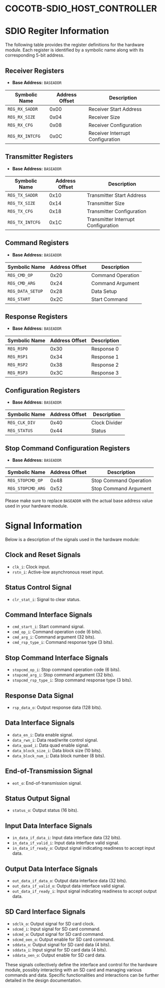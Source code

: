 # COCOTB-SDIO_HOST_CONTROLLER
# SDIO Regiter Information

The following table provides the register definitions for the hardware module. Each register is identified by a symbolic name along with its corresponding 5-bit address.

## Receiver Registers

- **Base Address:** `BASEADDR`

| Symbolic Name  | Address Offset | Description                    |
| -------------- | -------------- | ------------------------------ |
| `REG_RX_SADDR` | 0x00           | Receiver Start Address         |
| `REG_RX_SIZE`  | 0x04           | Receiver Size                  |
| `REG_RX_CFG`   | 0x08           | Receiver Configuration         |
| `REG_RX_INTCFG`| 0x0C           | Receiver Interrupt Configuration|

## Transmitter Registers

- **Base Address:** `BASEADDR`

| Symbolic Name  | Address Offset | Description                    |
| -------------- | -------------- | ------------------------------ |
| `REG_TX_SADDR` | 0x10           | Transmitter Start Address      |
| `REG_TX_SIZE`  | 0x14           | Transmitter Size               |
| `REG_TX_CFG`   | 0x18           | Transmitter Configuration      |
| `REG_TX_INTCFG`| 0x1C           | Transmitter Interrupt Configuration|

## Command Registers

- **Base Address:** `BASEADDR`

| Symbolic Name  | Address Offset | Description                    |
| -------------- | -------------- | ------------------------------ |
| `REG_CMD_OP`   | 0x20           | Command Operation              |
| `REG_CMD_ARG`  | 0x24           | Command Argument               |
| `REG_DATA_SETUP`| 0x28          | Data Setup                     |
| `REG_START`    | 0x2C           | Start Command                  |

## Response Registers

- **Base Address:** `BASEADDR`

| Symbolic Name  | Address Offset | Description                    |
| -------------- | -------------- | ------------------------------ |
| `REG_RSP0`     | 0x30           | Response 0                     |
| `REG_RSP1`     | 0x34           | Response 1                     |
| `REG_RSP2`     | 0x38           | Response 2                     |
| `REG_RSP3`     | 0x3C           | Response 3                     |

## Configuration Registers

- **Base Address:** `BASEADDR`

| Symbolic Name  | Address Offset | Description                    |
| -------------- | -------------- | ------------------------------ |
| `REG_CLK_DIV`  | 0x40           | Clock Divider                  |
| `REG_STATUS`   | 0x44           | Status                         |

## Stop Command Configuration Registers

- **Base Address:** `BASEADDR`

| Symbolic Name     | Address Offset | Description                      |
| ----------------- | -------------- | -------------------------------- |
| `REG_STOPCMD_OP`  | 0x48           | Stop Command Operation           |
| `REG_STOPCMD_ARG` | 0x52           | Stop Command Argument            |

Please make sure to replace `BASEADDR` with the actual base address value used in your hardware module.


# Signal Information

Below is a description of the signals used in the hardware module:

## Clock and Reset Signals

- `clk_i`: Clock input.
- `rstn_i`: Active-low asynchronous reset input.

## Status Control Signal

- `clr_stat_i`: Signal to clear status.

## Command Interface Signals

- `cmd_start_i`: Start command signal.
- `cmd_op_i`: Command operation code (6 bits).
- `cmd_arg_i`: Command argument (32 bits).
- `cmd_rsp_type_i`: Command response type (3 bits).

## Stop Command Interface Signals

- `stopcmd_op_i`: Stop command operation code (6 bits).
- `stopcmd_arg_i`: Stop command argument (32 bits).
- `stopcmd_rsp_type_i`: Stop command response type (3 bits).

## Response Data Signal

- `rsp_data_o`: Output response data (128 bits).

## Data Interface Signals

- `data_en_i`: Data enable signal.
- `data_rwn_i`: Data read/write control signal.
- `data_quad_i`: Data quad enable signal.
- `data_block_size_i`: Data block size (10 bits).
- `data_block_num_i`: Data block number (8 bits).

## End-of-Transmission Signal

- `eot_o`: End-of-transmission signal.

## Status Output Signal

- `status_o`: Output status (16 bits).

## Input Data Interface Signals

- `in_data_if_data_i`: Input data interface data (32 bits).
- `in_data_if_valid_i`: Input data interface valid signal.
- `in_data_if_ready_o`: Output signal indicating readiness to accept input data.

## Output Data Interface Signals

- `out_data_if_data_o`: Output data interface data (32 bits).
- `out_data_if_valid_o`: Output data interface valid signal.
- `out_data_if_ready_i`: Input signal indicating readiness to accept output data.

## SD Card Interface Signals

- `sdclk_o`: Output signal for SD card clock.
- `sdcmd_i`: Input signal for SD card command.
- `sdcmd_o`: Output signal for SD card command.
- `sdcmd_oen_o`: Output enable for SD card command.
- `sddata_o`: Output signal for SD card data (4 bits).
- `sddata_i`: Input signal for SD card data (4 bits).
- `sddata_oen_o`: Output enable for SD card data.

These signals collectively define the interface and control for the hardware module, possibly interacting with an SD card and managing various commands and data. Specific functionalities and interactions can be further detailed in the design documentation.

